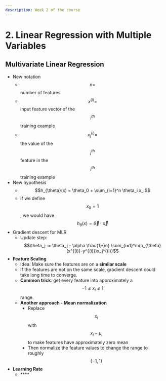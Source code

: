 ```yaml
---
description: Week 2 of the course
---
```


# 2. Linear Regression with Multiple Variables

## Multivariate Linear Regression

* New notation
  * $$n=$$ number of features
  * $$x^{(i)}=$$ input feature vector of the $$i^{th}$$ training example
  * $$x_j^{(i)} = $$ the value of the $$j^{th}$$ feature in the $$i^{th}$$ training example
* New hypothesis
  * $$h_{\theta}(x) = \theta_0 + \sum_{i=1}^n \theta_i x_i$$
  * If we define $$x_0=1$$, we would have $$h_{\theta}(x) = \vec{\theta} \cdot \vec{x}$$
* Gradient descent for MLR
  * Update step: $$\theta_j := \theta_j - \alpha \frac{1}{m} \sum_{i=1}^m(h_{\theta}(x^{(i)}-y^{(i)})x_j^{(i)}$$
* **Feature Scaling**
  * Idea: Make sure the features are on a **similar scale**
  * If the features are not on the same scale, gradient descent could take long time to converge.
  * **Common trick**: get every feature into approximately a $$-1 \le x_i \le 1$$ range.
  * **Another approach - Mean normalization**
    * Replace $$x_i$$ with $$x_i-\mu_i$$ to make features have approximately zero mean
    * Then normalize the feature values to change the range to roughly $$(-1, 1)$$
* **Learning Rate**
  * \*\*\*\*

